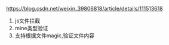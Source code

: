 https://blog.csdn.net/weixin_39806818/article/details/111513618

1. js文件拦截
2. mine类型验证
3. 支持根据文件magic,验证文件内容